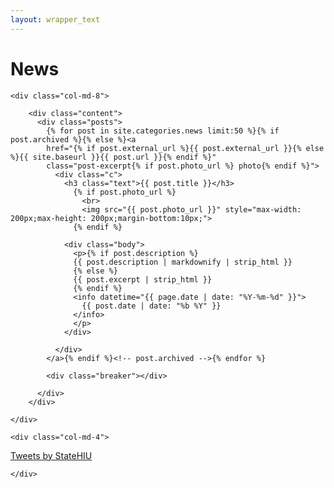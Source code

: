 ```yaml
---
layout: wrapper_text
---
```

# News


<div class="row">

    <div class="col-md-8">

        <div class="content">
          <div class="posts">
            {% for post in site.categories.news limit:50 %}{% if post.archived %}{% else %}<a
            href="{% if post.external_url %}{{ post.external_url }}{% else %}{{ site.baseurl }}{{ post.url }}{% endif %}"
            class="post-excerpt{% if post.photo_url %} photo{% endif %}">
              <div class="c">
                <h3 class="text">{{ post.title }}</h3>
                  {% if post.photo_url %}
                    <br>
                    <img src="{{ post.photo_url }}" style="max-width: 200px;max-height: 200px;margin-bottom:10px;">
                  {% endif %}
                
                <div class="body">
                  <p>{% if post.description %}
                  {{ post.description | markdownify | strip_html }}
                  {% else %}
                  {{ post.excerpt | strip_html }}
                  {% endif %}
                  <info datetime="{{ page.date | date: "%Y-%m-%d" }}">
                    {{ post.date | date: "%b %Y" }}
                  </info>
                  </p>
                </div>

              </div>
            </a>{% endif %}<!-- post.archived -->{% endfor %}

            <div class="breaker"></div>

          </div>
        </div>

    </div>

    <div class="col-md-4">

<a class="twitter-timeline" data-height="900" data-theme="light" href="https://twitter.com/StateHIU">Tweets by StateHIU</a> <script async src="//platform.twitter.com/widgets.js" charset="utf-8"></script>

    </div>

</div>
